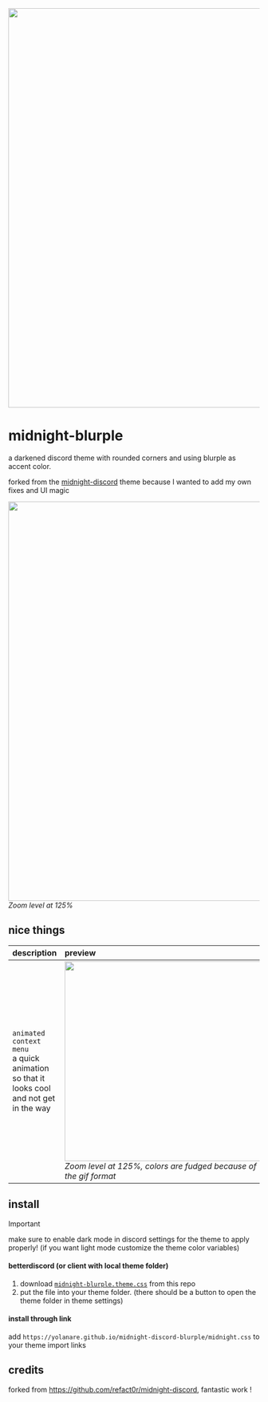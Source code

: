<img width=800 src="https://yolanare.github.io/midnight-discord-blurple/assets/midnight-blurple-poster.jpg">

# midnight-blurple

a darkened discord theme with rounded corners and using blurple as accent color.

forked from the [midnight-discord](https://github.com/refact0r/midnight-discord) theme because I wanted to add my own fixes and UI magic

<img width=800 src="https://yolanare.github.io/midnight-discord-blurple/assets/midnight-blurple--friends-home.png"><br>*Zoom level at 125%*

## nice things

| description | preview |
|:-|:-|
| `animated context menu`<br>a quick animation so that it looks cool<br>and not get in the way | <img width=400 src="https://yolanare.github.io/midnight-discord-blurple/assets/midnight-blurple--context-menu-animation.gif"><br>*Zoom level at 125%, colors are fudged because of the gif format* |

## install

> [!IMPORTANT]  
> make sure to enable dark mode in discord settings for the theme to apply properly! (if you want light mode customize the theme color variables)

#### betterdiscord (or client with local theme folder)

1. download [`midnight-blurple.theme.css`](https://yolanare.github.io/midnight-discord-blurple/midnight-blurple.theme.css) from this repo
2. put the file into your theme folder. (there should be a button to open the theme folder in theme settings)

#### install through link

add `https://yolanare.github.io/midnight-discord-blurple/midnight.css` to your theme import links

## credits

forked from <https://github.com/refact0r/midnight-discord>, fantastic work !
